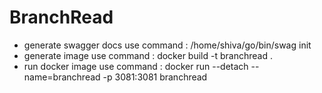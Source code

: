 # BranchRead
* generate swagger docs use command : /home/shiva/go/bin/swag init
* generate image use command : docker build -t branchread .
* run docker image use command : docker run --detach --name=branchread -p 3081:3081 branchread